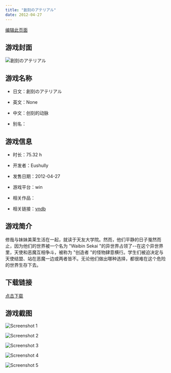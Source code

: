 ```yaml
---
title: "創刻のアテリアル"
date: 2012-04-27
---
```

[编辑此页面](https://github.com/ACG-3/ADV3-source/blob/main/source/_posts/games/%E5%89%B5%E5%88%BB%E3%81%AE%E3%82%A2%E3%83%86%E3%83%AA%E3%82%A2%E3%83%AB.md)

## 游戏封面

![創刻のアテリアル](https%3A//pan.timero.xyz/onedrive/img_lib_001/%E5%89%B5%E5%88%BB%E3%81%AE%E3%82%A2%E3%83%86%E3%83%AA%E3%82%A2%E3%83%AB_cover.avif)


## 游戏名称

- 日文：創刻のアテリアル
- 英文：None
- 中文：创刻的动脉

- 别名：


## 游戏信息

- 时长：75.32 h
- 开发者：Eushully
- 发售日期：2012-04-27
- 游戏平台：win
- 相关作品：

- 相关链接：[vndb](https://vndb.org/v8424)


## 游戏简介

修哉与妹妹美莱生活在一起，就读于天友大学院。然而，他们平静的日子戛然而止，因为他们的世界被一个名为 "Waibin Sekai "的异世界占领了--在这个异世界里，天使和恶魔互相争斗，被称为 "创造者 "的怪物肆意横行。学生们被迫决定与天使结盟、站在恶魔一边或两者皆不。无论他们做出哪种选择，都很难在这个危险的世界生存下去。




## 下载链接

[点击下载](https://pan.timero.xyz/onedrive/adv_lib_001/%E5%89%B5%E5%88%BB%E3%81%AE%E3%82%A2%E3%83%86%E3%83%AA%E3%82%A2%E3%83%AB)


## 游戏截图


![Screenshot 1](https%3A//pan.timero.xyz/onedrive/img_lib_001/%E5%89%B5%E5%88%BB%E3%81%AE%E3%82%A2%E3%83%86%E3%83%AA%E3%82%A2%E3%83%AB_Screenshot_1.avif)

![Screenshot 2](https%3A//pan.timero.xyz/onedrive/img_lib_001/%E5%89%B5%E5%88%BB%E3%81%AE%E3%82%A2%E3%83%86%E3%83%AA%E3%82%A2%E3%83%AB_Screenshot_2.avif)

![Screenshot 3](https%3A//pan.timero.xyz/onedrive/img_lib_001/%E5%89%B5%E5%88%BB%E3%81%AE%E3%82%A2%E3%83%86%E3%83%AA%E3%82%A2%E3%83%AB_Screenshot_3.avif)

![Screenshot 4](https%3A//pan.timero.xyz/onedrive/img_lib_001/%E5%89%B5%E5%88%BB%E3%81%AE%E3%82%A2%E3%83%86%E3%83%AA%E3%82%A2%E3%83%AB_Screenshot_4.avif)

![Screenshot 5](https%3A//pan.timero.xyz/onedrive/img_lib_001/%E5%89%B5%E5%88%BB%E3%81%AE%E3%82%A2%E3%83%86%E3%83%AA%E3%82%A2%E3%83%AB_Screenshot_5.avif)

